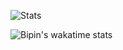 ![Stats](https://github-readme-stats.vercel.app/api?username=bipsbro&&show_icons=true&include_all_commits=true&title_color=ffffff&count_private=true&theme=highcontrast)

![Bipin's wakatime stats](https://github-readme-stats.vercel.app/api/wakatime?username=bipsBro&layout=compact&theme=Gradient)

